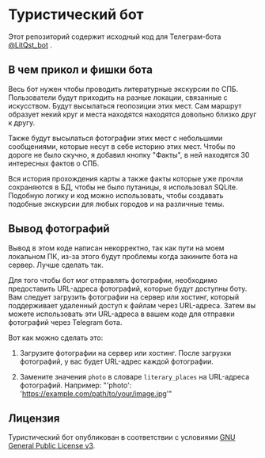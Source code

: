 # Туристический бот

Этот репозиторий содержит исходный код для Телеграм-бота [ @LitQst_bot](https://t.me/LitQst_bot) .


## В чем прикол и фишки бота

Весь бот нужен чтобы проводить литературные экскурсии по СПБ. Пользователи будут приходить на разные локации, связанные с искусством. Будут высылаться геопозиции этих мест. Сам маршрут образует некий круг и места находятся находятся довольно близко друг к другу.

Также будут высылаться фотографии этих мест с небольшими сообщениями, которые несут в себе историю этих мест. Чтобы по дороге не было скучно, я добавил кнопку "Факты", в ней находятся 30 интересных фактов о СПБ.

Вся история прохождения карты а также факты которые уже прочли сохраняются в БД, чтобы не было путаницы, я использовал SQLite. Подобную логику и код можно использовать, чтобы создавать подобные экскурсии для любых городов и на различные темы.

## Вывод фотографий

Вывод в этом коде написан некорректно, так как пути на моем локальном ПК, из-за этого будут проблемы когда закините бота на сервер. Лучше сделать так.

Для того чтобы бот мог отправлять фотографии, необходимо предоставить URL-адреса фотографий, которые будут доступны боту. Вам следует загрузить фотографии на сервер или хостинг, который поддерживает удаленный доступ к файлам через URL-адреса. Затем вы можете использовать эти URL-адреса в вашем коде для отправки фотографий через Telegram бота.

Вот как можно сделать это:

1. Загрузите фотографии на сервер или хостинг. После загрузки фотографий, у вас будет URL-адрес каждой фотографии.

2. Замените значения `photo` в словаре `literary_places` на URL-адреса фотографий. Например: "'photo': 'https://example.com/path/to/your/image.jpg'"

## Лицензия

Туристический бот опубликован в соответствии с условиями [GNU General Public License v3](https://www.gnu.org/licenses/gpl-3.0.html).
